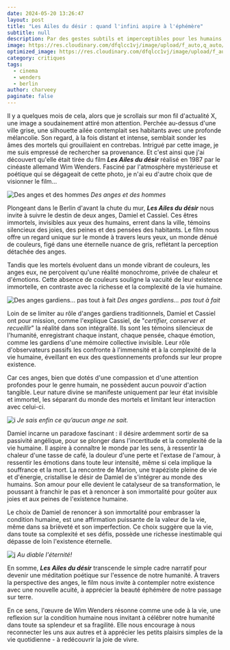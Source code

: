 ```yaml
---
date: 2024-05-20 13:26:47
layout: post
title: "Les Ailes du désir : quand l'infini aspire à l'éphémère"
subtitle: null
description: Par des gestes subtils et imperceptibles pour les humains, les anges de Wenders touchent les âmes en détresse, les incitant à porter un nouveau regard sur la beauté du monde qui les entoure...
image: https://res.cloudinary.com/dfqlcc1vj/image/upload/f_auto,q_auto/v1716234973/Wings%20of%20Desire/200id_173_s8vydp.tiff
optimized_image: https://res.cloudinary.com/dfqlcc1vj/image/upload/f_auto,q_auto,c_lfill,w_640,ar_16:9/v1716234973/Wings%20of%20Desire/200id_173_s8vydp.tiff
category: critiques
tags:
  - cinema
  - wenders
  - berlin
author: charveey
paginate: false
---
```



Il y a quelques mois de cela, alors que je scrollais sur mon fil d'actualité X, une image a soudainement attiré mon attention. Perchée au-dessus d'une ville grise, une silhouette ailée contemplait ses habitants avec une profonde mélancolie. Son regard, à la fois distant et intense, semblait sonder les âmes des mortels qui grouillaient en contrebas. Intrigué par cette image, je me suis empressé de rechercher sa provenance. Et c'est ainsi que j'ai découvert qu'elle était tirée du film ***Les Ailes du désir*** réalisé en 1987 par le cinéaste allemand Wim Wenders. Fasciné par l'atmosphère mystérieuse et poétique qui se dégageait de cette photo, je n'ai eu d'autre choix que de visionner le film...

![Des anges et des hommes](https://res.cloudinary.com/dfqlcc1vj/image/upload/f_auto,q_auto/v1716234969/Wings%20of%20Desire/200id_182_yjwwqt.tiff)
*Des anges et des hommes*

Plongeant dans le Berlin d'avant la chute du mur, ***Les Ailes du désir*** nous invite à suivre le destin de deux anges, Damiel et Cassiel. Ces êtres immortels, invisibles aux yeux des humains, errent dans la ville, témoins silencieux des joies, des peines et des pensées des habitants. Le film nous offre un regard unique sur le monde à travers leurs yeux, un monde dénué de couleurs, figé dans une éternelle nuance de gris, reflétant la perception détachée des anges.

Tandis que les mortels évoluent dans un monde vibrant de couleurs, les anges eux, ne perçoivent qu'une réalité monochrome, privée de chaleur et d'émotions. Cette absence de couleurs souligne la vacuité de leur existence immortelle, en contraste avec la richesse et la complexité de la vie humaine.

![Des anges gardiens... pas tout à fait](https://res.cloudinary.com/dfqlcc1vj/image/upload/f_auto,q_auto/v1716234973/Wings%20of%20Desire/200id_185_ctf2rh.tiff)
*Des anges gardiens... pas tout à fait*

Loin de se limiter au rôle d'anges gardiens traditionnels, Damiel et Cassiel ont pour mission, comme l'explique Cassiel, de "*certifier, conserver et recueillir*" la réalité dans son intégralité. Ils sont les témoins silencieux de l'humanité, enregistrant chaque instant, chaque pensée, chaque émotion, comme les gardiens d'une mémoire collective invisible. Leur rôle d'observateurs passifs les confronte à l'immensité et à la complexité de la vie humaine, éveillant en eux des questionnements profonds sur leur propre existence.

Car ces anges, bien que dotés d'une compassion et d'une attention profondes pour le genre humain, ne possèdent aucun pouvoir d'action tangible. Leur nature divine se manifeste uniquement par leur état invisible et immortel, les séparant du monde des mortels et limitant leur interaction avec celui-ci.

![i](https://res.cloudinary.com/dfqlcc1vj/image/upload/f_auto,q_auto/v1716235134/Wings%20of%20Desire/200id_176_rczjvw.tiff)
*Je sais enfin ce qu’aucun ange ne sait.*

Damiel incarne un paradoxe fascinant : il désire ardemment sortir de sa passivité angélique, pour se plonger dans l'incertitude et la complexité de la vie humaine. Il aspire à connaître le monde par les sens, à ressentir la chaleur d'une tasse de café, la douleur d'une perte et l'extase de l'amour, à ressentir les émotions dans toute leur intensité, même si cela implique la souffrance et la mort. La rencontre de Marion, une trapéziste pleine de vie et d'énergie, cristallise le désir de Damiel de s'intégrer au monde des humains. Son amour pour elle devient le catalyseur de sa transformation, le poussant à franchir le pas et à renoncer à son immortalité pour goûter aux joies et aux peines de l'existence humaine.

Le choix de Damiel de renoncer à son immortalité pour embrasser la condition humaine, est une affirmation puissante de la valeur de la vie, même dans sa brièveté et son imperfection. Ce choix suggère que la vie, dans toute sa complexité et ses défis, possède une richesse inestimable qui dépasse de loin l'existence éternelle.

![j](https://res.cloudinary.com/dfqlcc1vj/image/upload/f_auto,q_auto/v1716246477/Wings%20of%20Desire/200id_199.jpg)
*Au diable l'éternité!*

En somme, ***Les Ailes du désir*** transcende le simple cadre narratif pour devenir une méditation poétique sur l'essence de notre humanité. À travers la perspective des anges, le film nous invite à contempler notre existence avec une nouvelle acuité, à apprécier la beauté éphémère de notre passage sur terre.

En ce sens, l'œuvre de Wim Wenders résonne comme une ode à la vie, une reflexion sur la condition humaine nous invitant à célébrer notre humanité dans toute sa splendeur et sa fragilité. Elle nous encourage à nous reconnecter les uns aux autres et à apprécier les petits plaisirs simples de la vie quotidienne - à redécouvrir la joie de vivre.
